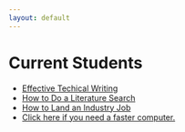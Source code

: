 ```yaml
---
layout: default
---
```

# Current Students

* [Effective Techical Writing](writing)
* [How to Do a Literature Search](litsearch)
* [How to Land an Industry Job](jobsearch)
* [Click here if you need a faster computer.](computation)



